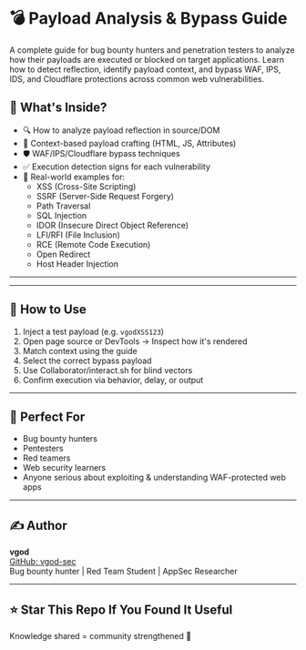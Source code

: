 # 💣 Payload Analysis & Bypass Guide

A complete guide for bug bounty hunters and penetration testers to analyze how their payloads are executed or blocked on target applications. Learn how to detect reflection, identify payload context, and bypass WAF, IPS, IDS, and Cloudflare protections across common web vulnerabilities.



## 📌 What's Inside?

- 🔍 How to analyze payload reflection in source/DOM
- 🧠 Context-based payload crafting (HTML, JS, Attributes)
- 🛡️ WAF/IPS/Cloudflare bypass techniques
- ✅ Execution detection signs for each vulnerability
- 🔧 Real-world examples for:
  - XSS (Cross-Site Scripting)
  - SSRF (Server-Side Request Forgery)
  - Path Traversal
  - SQL Injection
  - IDOR (Insecure Direct Object Reference)
  - LFI/RFI (File Inclusion)
  - RCE (Remote Code Execution)
  - Open Redirect
  - Host Header Injection

---


---

## 🚀 How to Use

1. Inject a test payload (e.g. `vgodXSS123`)
2. Open page source or DevTools → Inspect how it's rendered
3. Match context using the guide
4. Select the correct bypass payload
5. Use Collaborator/interact.sh for blind vectors
6. Confirm execution via behavior, delay, or output

---

## 📘 Perfect For

- Bug bounty hunters
- Pentesters
- Red teamers
- Web security learners
- Anyone serious about exploiting & understanding WAF-protected web apps

---

## ✍️ Author

**vgod**  
[GitHub: vgod-sec](https://github.com/vgod-sec)  
Bug bounty hunter | Red Team Student | AppSec Researcher

---

## ⭐️ Star This Repo If You Found It Useful

Knowledge shared = community strengthened 💪
